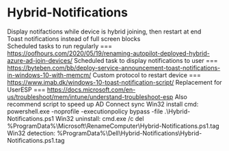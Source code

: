 # Hybrid-Notifications
Display notifactions while device is hybrid joining, then restart at end  
Toast notifications instead of full screen blocks  
Scheduled tasks to run regularly === https://oofhours.com/2020/05/19/renaming-autopilot-deployed-hybrid-azure-ad-join-devices/
Scheduled task to display notifications to user === https://byteben.com/bb/deploy-service-announcement-toast-notifications-in-windows-10-with-memcm/
Custom protocol to restart device === https://www.imab.dk/windows-10-toast-notification-script/
Replacement for UserESP === https://docs.microsoft.com/en-us/troubleshoot/mem/intune/understand-troubleshoot-esp
Also recommend script to speed up AD Connect sync
Win32 install cmd: powershell.exe -noprofile -executionpolicy bypass -file .\Hybrid-Notifications.ps1
Win32 uninstall: cmd.exe /c del %ProgramData%\Microsoft\RenameComputer\Hybrid-Notifications.ps1.tag
Win32 detection: %ProgramData%\Dell\Hybrid-Notifications\Hybrid-Notifications.ps1.tag
